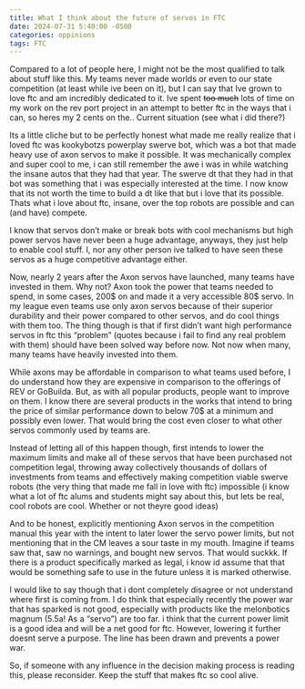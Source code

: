```yaml
---
title: What I think about the future of servos in FTC
date: 2024-07-31 5:40:00 -0500
categories: oppinions
tags: FTC
---
```

Compared to a lot of people here, I might not be the most qualified to talk about stuff like this. My teams never made worlds or even to our state competition
(at least while ive been on it), but I can say that Ive grown to love ftc and am incredibly dedicated to it. Ive spent ~~too much~~ lots of time on my work on the rev port
project in an attempt to better ftc in the ways that i can,
so heres my 2 cents on the.. Current situation (see what i did there?)

Its a little cliche but to be perfectly honest what made me really realize that i loved ftc was kookybotzs powerplay swerve bot, which was a bot that made heavy use of axon
servos to make it possible. It was mechanically complex and super cool to me, i can still remember the awe i was in while watching the insane autos that they had that year.
The swerve dt that they had in that bot was something that i was especially interested at the time. I now know that its not worth the time to build a dt like that but i love
that its possible. Thats what i love about ftc, insane, over the top robots are possible and can (and have) compete.

I know that servos don’t make or break bots with cool
mechanisms but high power servos have never been a huge advantage, anyways, they just help to enable cool stuff. I, nor any other person ive talked to have seen these servos
as a huge competitive advantage either.

Now, nearly 2 years after the Axon servos have launched, many teams have invested in them. Why not? Axon took the power that teams needed to spend, in some cases, 200$ on and
made it a very accessible 80$ servo. In my league even teams use only axon servos because of their superior durability and their power compared to other servos, and do cool
things with them too. The thing though is that if first didn’t want high performance servos in ftc this “problem” (quotes because i fail to find any real problem with them)
should have been solved way before now. Not now when many, many teams have heavily invested into them.

While axons may be affordable in comparison to what teams used before, I do understand how they are expensive in comparison to the offerings of REV or GoBuilda. But, as with
all popular products, people want to improve on them. I know there are several products in the works that intend to bring the price of similar performance down to below 70$
at a minimum and possibly even lower. That would bring the cost even closer to what other servos commonly used by teams are.

Instead of letting all of this happen though, first intends to lower the maximum limits and make all of these servos that have been purchased not competition legal, throwing
away collectively thousands of dollars of investments from teams and effectively making competition viable swerve robots (the very thing that made me fall in love with ftc)
impossible (i know what a lot of ftc alums and students might say about this, but lets be real, cool robots are cool. Whether or not theyre good ideas)

And to be honest, explicitly mentioning Axon servos in the competition manual this year with the intent to later lower the servo power limits, but not mentioning that in the CM
leaves a sour taste in my mouth. Imagine if teams saw that, saw no warnings, and bought new servos. That would suckkk. If there is a product specifically marked as legal,
i know id assume that that would be something safe to use in the future unless it is marked otherwise.

I would like to say though that i dont completely disagree or not understand where first is coming from. I do think that especially recently the power war that has sparked is
not good, especially with products like the melonbotics magnum (5.5a! As a “servo”) are too far. i think that the current power limit is a good idea and will be a net good for
ftc. However, lowering it further doesnt serve a purpose. The line has been drawn and prevents a power war.

So, if someone with any influence in the decision making process is reading this, please reconsider. Keep the stuff that makes ftc so cool alive.
